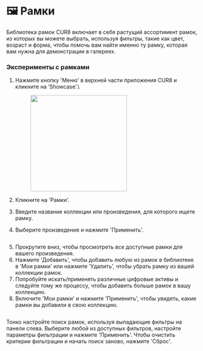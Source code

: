 # 🖼️ Рамки

Библиотека рамок CUR8 включает в себя растущий ассортимент рамок, из которых вы можете выбрать, используя фильтры, такие как цвет, возраст и форма, чтобы помочь вам найти именно ту рамку, которая вам нужна для демонстрации в галереях.

### Эксперименты с рамками

1.  Нажмите кнопку 'Меню' в верхней части приложения CUR8 и кликните на ‘Showcase’.\

    <figure><img src="../../.gitbook/assets/Screenshot 2025-01-03 at 10.48.05.png" alt="" width="254"><figcaption></figcaption></figure>
2. Кликните на 'Рамки'.
3. Введите название коллекции или произведения, для которого ищете рамку.
4. Выберите произведение и нажмите 'Применить'.

<figure><img src="../../.gitbook/assets/Screenshot 2025-01-03 at 12.24.01.png" alt=""><figcaption></figcaption></figure>

5. Прокрутите вниз, чтобы просмотреть все доступные рамки для вашего произведения.&#x20;
6. Нажмите 'Добавить', чтобы добавить любую из рамок в библиотеке в 'Мои рамки' или нажмите 'Удалить', чтобы убрать рамку из вашей коллекции рамок.
7. Попробуйте искать/применять различные цифровые активы и следуйте тому же процессу, чтобы добавить больше рамок в вашу коллекцию.&#x20;
8. Включите 'Мои рамки' и нажмите 'Применить', чтобы увидеть, какие рамки вы добавили в свою коллекцию.

<figure><img src="../../.gitbook/assets/Screenshot 2025-01-03 at 12.27.46.png" alt=""><figcaption></figcaption></figure>

Тонко настройте поиск рамок, используя выпадающие фильтры на панели слева. Выберите любой из доступных фильтров, настройте параметры фильтрации и нажмите 'Применить'. Чтобы очистить критерии фильтрации и начать поиск заново, нажмите 'Сброс'.